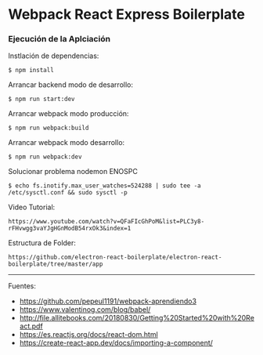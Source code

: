 # Webpack React Express Boilerplate

### Ejecución de la Aplciación

Instlación de dependencias:

    $ npm install

Arrancar backend modo de desarrollo:

    $ npm run start:dev

Arrancar webpack modo producción:

    $ npm run webpack:build   

Arrancar webpack modo desarrollo:

    $ npm run webpack:dev

Solucionar problema nodemon ENOSPC

    $ echo fs.inotify.max_user_watches=524288 | sudo tee -a /etc/sysctl.conf && sudo sysctl -p

Video Tutorial:

    https://www.youtube.com/watch?v=QFaFIcGhPoM&list=PLC3y8-rFHvwgg3vaYJgHGnModB54rxOk3&index=1

Estructura de Folder:

    https://github.com/electron-react-boilerplate/electron-react-boilerplate/tree/master/app

---

Fuentes:

+ https://github.com/pepeul1191/webpack-aprendiendo3
+ https://www.valentinog.com/blog/babel/
+ http://file.allitebooks.com/20180830/Getting%20Started%20with%20React.pdf
+ https://es.reactjs.org/docs/react-dom.html
+ https://create-react-app.dev/docs/importing-a-component/